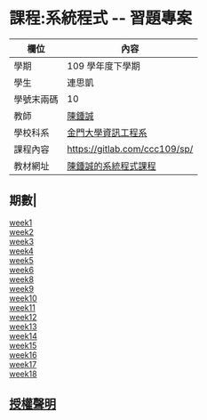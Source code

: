 # 課程:系統程式 -- 習題專案

欄位 | 內容
-----|--------
學期 | 109 學年度下學期
學生 |  連思凱
學號末兩碼 | 10
教師 | [陳鍾誠](https://www.nqu.edu.tw/educsie/index.php?act=blog&code=list&ids=4)
學校科系 | [金門大學資訊工程系](https://www.nqu.edu.tw/educsie/index.php)
課程內容 | https://gitlab.com/ccc109/sp/
教材網址 | [陳鍾誠的系統程式課程](http://programmermedia.org/root/%E9%99%B3%E9%8D%BE%E8%AA%A0/%E8%AA%B2%E7%A8%8B/%E7%B3%BB%E7%B5%B1%E7%A8%8B%E5%BC%8F/README.md)

期數|
----------------------
[week1](./week1/week1.md)<br>
[week2](./week2/week2.md)<br>
[week3](./week3/week3.md)<br>
[week4](./week4/week4.md)<br>
[week5](./week5/week5.md)<br>
[week6](./week6/week6.md)<br>
[week8](./week8/week8.md)<br>
[week9](./week9/week9.md)<br>
[week10](./week10/week10.md)<br>
[week11](./week11/week11.md)<br>
[week12](./week12/week12.md)<br>
[week13](./week13/week13.md)<br>
[week14](./week14/week14.md)<br>
[week15](./week15/week15.md)<br>
[week16](./week16/week16.md)<br>
[week17](./week17/week17.md)<br>
[week18](./week18/week18.md)
## [授權聲明](./LICENSE.md)
